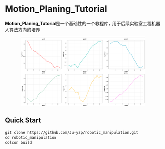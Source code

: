 # Motion_Planing_Tutorial

**Motion_Planing_Tutorial**是一个基础性的一个教程库，用于后续实验室工程机器人算法方向的培养

<p align="center">
  <img src="doc/trajectory_optimize.png" width = "400" height = "225"/>
</p>

## Quick Start

```
git clone https://github.com/Ju-yzp/robotic_manipulation.git
cd robotic_manipulation
colcon build
```
